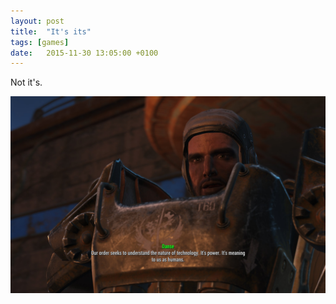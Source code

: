```yaml
---
layout: post
title:  "It's its"
tags: [games]
date:   2015-11-30 13:05:00 +0100
---
```


Not it's.

![Subtitles for an NPC saying it's where they're supposed to say its](/assets/blog/2015-11-30_00001.jpg)
